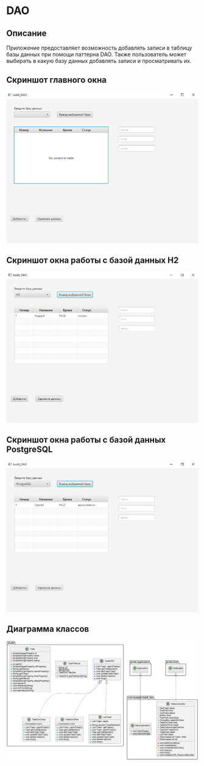 # DAO

**Описание**
--
Приложение предоставляет возможность добавлять записи в таблицу базы данных при помощи паттерна DAO.
Также пользователь может выбирать в какую базу данных добавлять записи и просматривать их.

Скриншот главного окна
---
![Главное окно](img/mainWIn.PNG)


Скриншот окна работы с базой данных H2
---
![](img/H2Win.PNG)


Скриншот окна работы с базой данных PostgreSQL
---
![](img/posWin.PNG)


Диаграмма классов
---
![](img/class.PNG)
